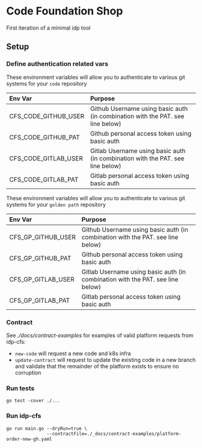 # Code Foundation Shop

First iteration of a minimal idp tool

## Setup

### Define authentication related vars

These environment variables will allow you to authenticate to various git systems for your `code` repository

| Env Var              | Purpose                                                                        |
|:---------------------|:-------------------------------------------------------------------------------|
| CFS_CODE_GITHUB_USER | Github Username using basic auth (in combination with the PAT. see line below) |
| CFS_CODE_GITHUB_PAT  | Github personal access token using basic auth                                  |
| CFS_CODE_GITLAB_USER | Gitlab Username using basic auth (in combination with the PAT. see line below) |
| CFS_CODE_GITLAB_PAT  | Gitlab personal access token using basic auth                                  |

These environment variables will allow you to authenticate to various git systems for your `golden path` repository

| Env Var              | Purpose                                                                        |
|:---------------------|:-------------------------------------------------------------------------------|
| CFS_GP_GITHUB_USER   | Github Username using basic auth (in combination with the PAT. see line below) |
| CFS_GP_GITHUB_PAT    | Github personal access token using basic auth                                  |
| CFS_GP_GITLAB_USER   | Gitlab Username using basic auth (in combination with the PAT. see line below) |
| CFS_GP_GITLAB_PAT    | Gitlab personal access token using basic auth                                  |

### Contract

See _./docs/contract-examples_ for examples of valid platform requests from idp-cfs:

- `new-code` will request a new code and k8s infra
- `update-contract` will request to update the existing code in a new branch and validate that the remainder of the platform exists to ensure no corruption

### Run tests

```shell
go test -cover ./...
```

### Run idp-cfs

```shell
go run main.go --dryRun=true \
               --contractFile=./_docs/contract-examples/platform-order-new-gh.yaml
```
